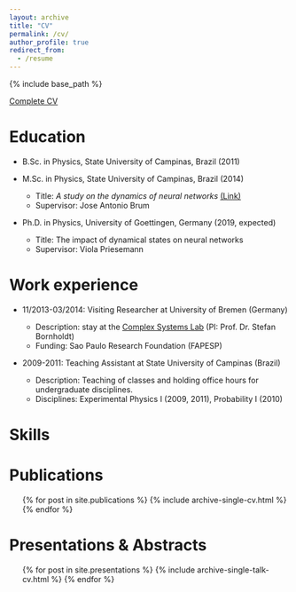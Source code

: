 ```yaml
---
layout: archive
title: "CV"
permalink: /cv/
author_profile: true
redirect_from:
  - /resume
---
```


{% include base_path %}


[Complete CV](http://joaopn.github.io/files/cv.pdf)

Education
======
* B.Sc. in Physics, State University of Campinas, Brazil (2011)

* M.Sc. in Physics, State University of Campinas, Brazil (2014)
  * Title: *A study on the dynamics of neural networks* [(Link)](http://repositorio.unicamp.br/jspui/handle/REPOSIP/276962)
  * Supervisor: Jose Antonio Brum

* Ph.D. in Physics, University of Goettingen, Germany (2019, expected)
  * Title: The impact of dynamical states on neural networks
  * Supervisor: Viola Priesemann

Work experience
======
* 11/2013-03/2014: Visiting Researcher at University of Bremen (Germany)
  * Description: stay at the [Complex Systems Lab](http://www.itp.uni-bremen.de/complex/) (PI: Prof. Dr. Stefan Bornholdt)
  * Funding: Sao Paulo Research Foundation (FAPESP)

* 2009-2011: Teaching Assistant at State University of Campinas (Brazil)
  * Description: Teaching of classes and holding office hours for undergraduate disciplines.
  * Disciplines: Experimental Physics I (2009, 2011), Probability I (2010)

Skills
======


Publications
======
  <ul>{% for post in site.publications %}
    {% include archive-single-cv.html %}
  {% endfor %}</ul>

Presentations & Abstracts
======
  <ul>{% for post in site.presentations %}
    {% include archive-single-talk-cv.html %}
  {% endfor %}</ul>
